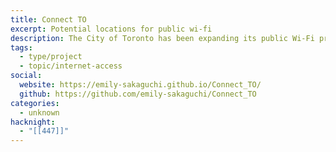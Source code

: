 ```yaml
---
title: Connect TO
excerpt: Potential locations for public wi-fi
description: The City of Toronto has been expanding its public Wi-Fi program in spaces such as community centres and community housing. As the City looks to further implement its free Wi-Fi program, interviews with community stakeholders have emphasized the need for Wi-Fi connectivity in third spaces, such as public parks.
tags:
  - type/project
  - topic/internet-access
social:
  website: https://emily-sakaguchi.github.io/Connect_TO/
  github: https://github.com/emily-sakaguchi/Connect_TO
categories:
  - unknown
hacknight:
  - "[[447]]"
---
```

